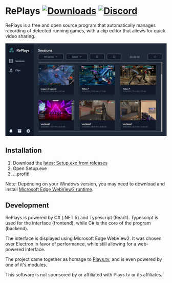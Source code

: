 # RePlays [![Downloads][download-badge]][download-link] [![Discord][discord-badge]][discord-link]

[download-badge]: https://img.shields.io/github/downloads/lulzsun/RePlays/total
[download-link]: https://github.com/lulzsun/RePlays/releases/

[discord-badge]: https://img.shields.io/discord/654698116917886986?label=Discord&logo=discord
[discord-link]: https://discordapp.com/invite/Qj2BmZX

RePlays is a free and open source program that automatically manages recording of detected running games, with a clip editor that allows for quick video sharing.

![Preview](/Resources/preview.png)

## Installation
1. Download the [latest Setup.exe from releases](https://github.com/lulzsun/RePlays/releases)
2. Open Setup.exe
3.  ...profit!

Note: Depending on your Windows version, you may need to download and install [Microsoft Edge WebView2 runtime](https://developer.microsoft.com/en-us/microsoft-edge/webview2/#download-section).

## Development
RePlays is powered by C# (.NET 5) and Typescript (React). Typescript is used for the interface (frontend), while C# is the core of the program (backend).

The interface is displayed using Microsoft Edge WebView2. It was chosen over Electron in favor of performance, while still allowing for a web-powered interface.

The project came together as homage to [Plays.tv](https://en.wikipedia.org/wiki/Plays.tv), and is even powered by one of it's modules.

This software is not sponsored by or affiliated with Plays.tv or its affiliates. 
